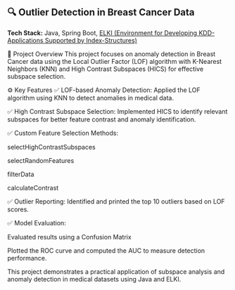 ## 🔍 Outlier Detection in Breast Cancer Data  
**Tech Stack:** Java, Spring Boot, [ELKI (Environment for Developing KDD-Applications Supported by Index-Structures)](https://elki-project.github.io/)

🧠 Project Overview
This project focuses on anomaly detection in Breast Cancer data using the Local Outlier Factor (LOF) algorithm with K-Nearest Neighbors (KNN) and High Contrast Subspaces (HICS) for effective subspace selection.

⚙️ Key Features
✅ LOF-based Anomaly Detection: Applied the LOF algorithm using KNN to detect anomalies in medical data.

✅ High Contrast Subspace Selection: Implemented HICS to identify relevant subspaces for better feature contrast and anomaly identification.

✅ Custom Feature Selection Methods:

selectHighContrastSubspaces

selectRandomFeatures

filterData

calculateContrast

✅ Outlier Reporting: Identified and printed the top 10 outliers based on LOF scores.

✅ Model Evaluation:

Evaluated results using a Confusion Matrix

Plotted the ROC curve and computed the AUC to measure detection performance.

This project demonstrates a practical application of subspace analysis and anomaly detection in medical datasets using Java and ELKI.
